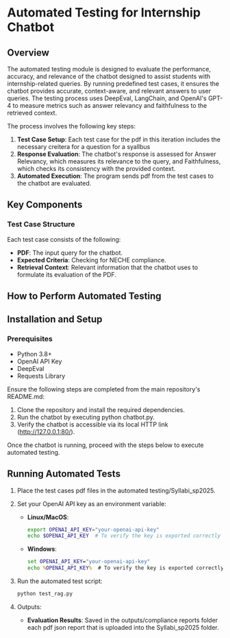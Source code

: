 # Automated Testing for Internship Chatbot

## Overview
The automated testing module is designed to evaluate the performance, accuracy, and relevance of the chatbot designed to assist students with internship-related queries. By running predefined test cases, it ensures the chatbot provides accurate, context-aware, and relevant answers to user queries. The testing process uses DeepEval, LangChain, and OpenAI's GPT-4 to measure metrics such as answer relevancy and faithfulness to the retrieved context.

The process involves the following key steps:

1. **Test Case Setup**: Each test case for the pdf in this iteration includes the necessary creitera for a question for a syallbus 
2. **Response Evaluation**: The chatbot's response is assessed for Answer Relevancy, which measures its relevance to the query, and Faithfulness, which checks its consistency with the provided context.
3. **Automated Execution**: The program sends pdf from the test cases to the chatbot are evaluated.

## Key Components

### Test Case Structure
Each test case consists of the following:
- **PDF**: The input query for the chatbot.
- **Expected Criteria**: Checking for NECHE compliance.
- **Retrieval Context**: Relevant information that the chatbot uses to formulate its evaluation of the PDF.

## How to Perform Automated Testing

## Installation and Setup

### Prerequisites
- Python 3.8+
- OpenAI API Key
- DeepEval
- Requests Library

Ensure the following steps are completed from the main repository's README.md:
1. Clone the repository and install the required dependencies.
2. Run the chatbot by executing python chatbot.py.
3. Verify the chatbot is accessible via its local HTTP link (http://127.0.0.1:80/).


Once the chatbot is running, proceed with the steps below to execute automated testing.


## Running Automated Tests
1. Place the test cases pdf files in the automated testing/Syllabi_sp2025.

2. Set your OpenAI API key as an environment variable:
   - **Linux/MacOS**:
     ```bash
     export OPENAI_API_KEY="your-openai-api-key"
     echo $OPENAI_API_KEY  # To verify the key is exported correctly
     ```
   - **Windows**:
     ```cmd
     set OPENAI_API_KEY="your-openai-api-key"
     echo %OPENAI_API_KEY%  # To verify the key is exported correctly
     ```
4. Run the automated test script:
    ```bash
    python test_rag.py
5. Outputs:
    - **Evaluation Results**: Saved in the outputs/compliance reports folder each pdf json report that is uploaded into the Syllabi_sp2025 folder.



















